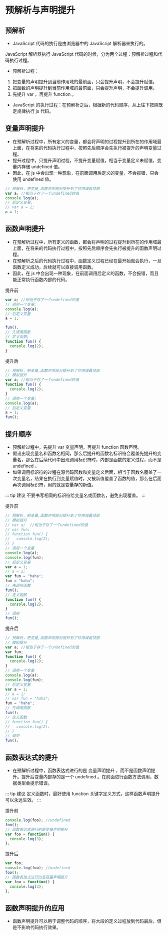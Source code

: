 # 预解析与声明提升

## 预解析

- JavaScript 代码的执行是由浏览器中的 JavaScript 解析器来执行的。

JavaScript 解析器执行 JavaScript 代码的时候，分为两个过程：预解析过程和代码执行过程。

- 预解析过程：

1. 把变量的声明提升到当前作用域的最前面，只会提升声明，不会提升赋值。
2. 把函数的声明提升到当前作用域的最前面，只会提升声明，不会提升调用。
3. 先提升 var ，再提升 function 。

- JavaScript 的执行过程：在预解析之后，根据新的代码顺序，从上往下按照既定规律执行 js 代码。

## 变量声明提升

- 在预解析过程中，所有定义的变量，都会将声明的过程提升到所在的作用域最上面，在将来的代码执行过程中，按照先后顺序会先执行被提升的声明变量过程。
- 提升过程中，只提升声明过程，不提升变量赋值，相当于变量定义未赋值，变量内存储 undefined 值。
- 因此，在 js 中会出现一种现象，在前面调用后定义的变量，不会报错，只会使用 undefined 值。

```js
// 预解析，把变量,函数声明部分提升到了作用域最顶部
var a; //相当于存了一个undefined的值
console.log(a);
// 后定义变量;
// var a = 1;
a = 1;
```

## 函数声明提升

- 在预解析过程中，所有定义的函数，都会将声明的过程提升到所在的作用域最上面，在将来的代码执行过程中，按照先后顺序会先执行被提升的函数声明过程。
- 在预解析之后的代码执行过程中，函数定义过程已经在最开始就会执行，一旦函数定义成功，后续就可以直接调用函数。
- 因此，在 js 中会出现一种现象，在前面调用后定义的函数，不会报错，而且能正常执行函数内部的代码。

提升前

```js
var a; //相当于存了一个undefined的值
// 调用一个变量;
console.log(a);
// 后定义变量
a = 1;

fun();
// 先调用函数
// 定义函数;
function fun() {
  console.log(2);
}
```

提升后

```js
// 预解析，把变量,函数声明部分提升到了作用域最顶部
// 模拟提升
var a; //相当于存了一个undefined的值
function fun() {
  console.log(2);
}
// 调用一个变量;
console.log(a);
// 后定义变量
a = 1;
fun();
```

## 提升顺序

- 预解析过程中，先提升 var 变量声明，再提升 function 函数声明。
- 假设出现变量名和函数名相同，那么后提升的函数名标识符会覆盖先提升的变量名，那么在后续代码中出现调用标识符时，内部是函数的定义过程，而不是 undefined 。
- 如果调用标识符的过程在源代码函数和变量定义后面，相当于函数名覆盖了一次变量名，结果在执行到变量赋值时，又被新值覆盖了函数的值，那么在后面再次调用标识符，用的就是变量存的新值。

::: tip 建议
不要书写相同的标识符给变量名或函数名，避免出现覆盖。
:::

提升前

```js
// 预解析，把变量,函数声明部分提升到了作用域最顶部
// 模拟提升
// var a;  //相当于存了一个undefined的值
// var fun;
// function fun() {
//   console.log(2);
// }
// 调用一个变量
console.log(a);
console.log(fun);
// 后定义变量
var a = 1;
// a = 1;
var fun = "haha";
fun = "haha";
// 先调用函数
fun();
// 定义函数
function fun() {
  console.log(2);
}
// 调用
fun();
```

提升后

```js
// 预解析，把变量,函数声明部分提升到了作用域最顶部
// 模拟提升
var a; //相当于存了一个undefined的值
var fun;
function fun() {
  console.log(2);
}
// 调用一个变量
console.log(a);
console.log(fun);
// 后定义变量
var a = 1;
// a = 1;
// var fun = "haha";
fun = "haha";
// 先调用函数
fun();
// 定义函数
// function fun() {
//   console.log(2);
// }
// 调用
fun();
```

## 函数表达式的提升

- 在预解析过程中，函数表达式进行的是 变量声明提升 ，而不是函数声明提升。提升后变量内部存的是一个 undefined 。在前面进行函数方法调用，数据类型会提示错误。

::: tip 建议
定义函数时，最好使用 function 关键字定义方式，这样函数声明提升可以永远生效。
:::

提升前

```js
console.log(foo); //undefined
foo();
// 函数表达式进行的是变量声明提升
var foo = function() {
  console.log(3);
};
```

提升后

```js
var foo;
console.log(foo); //undefined
foo();
// 函数表达式进行的是变量声明提升
var foo = function() {
  console.log(3);
};
```

## 函数声明提升的应用
- 函数声明提升可以用于调整代码的顺序，将大段的定义过程放到代码最后，但是不影响代码执行效果。
